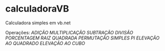 # calculadoraVB
Calculadora simples em vb.net

Operações: 
  <i>ADIÇÃO</i>
  <i>MULTIPLICAÇÃO</i>
  <i>SUBTRAÇÃO</i>
  <i>DIVISÃO</i>
  <i>PORCENTAGEM</i>
  <i>RAIZ QUADRADA</i>
  <i>PERMUTAÇÃO SIMPLES</i>
  <i>PI</i>
  <i>ELEVAÇÃO AO QUADRADO</i>
  <i>ELEVAÇÃO AO CUBO</i>
